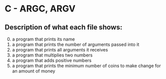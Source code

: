 # C - ARGC, ARGV

## Description of what each file shows:
0. a program that prints its name
1. a program that prints the number of arguments passed into it
2. a program that prints all arguments it receives
3. a program that multiplies two numbers
4. a program that adds positive numbers
100. a program that prints the minimum number of coins to make change for an amount of money